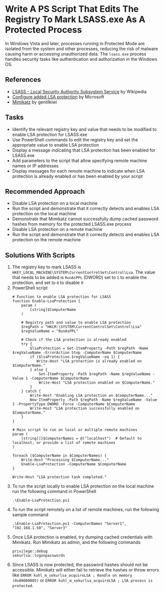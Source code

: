 # Write A PS Script That Edits The Registry To Mark LSASS.exe As A Protected Process
In Windows Vista and later, processes running in Protected Mode are isolated from the system and other processes, reducing the risk of malware causing harm or accessing unauthorized data. The `lsass.exe` process handles security tasks like authentication and authorization in the Windows OS.

## References
- [LSASS - Local Security Authority Subsystem Service](https://en.wikipedia.org/wiki/Local_Security_Authority_Subsystem_Service) by Wikipedia
- [Configure added LSA protection](https://learn.microsoft.com/en-us/windows-server/security/credentials-protection-and-management/configuring-additional-lsa-protection) by Microsoft
- [Mimikatz](https://github.com/gentilkiwi/mimikatz) by gentilkiwi


## Tasks
- Identify the relevant registry key and value that needs to be modified to enable LSA protection for LSASS.exe
- Use PowerShell commands to edit the registry key and set the appropriate value to enable LSA protection
- Display a message indicating that LSA protection has been enabled for LSASS.exe
- Add parameters to the script that allow specifying remote machine names or IP addresses
- Display messages for each remote machine to indicate when LSA protection is already enabled or has been enabled by your script


## Recommended Approach
- Disable LSA protection on a local machine
- Run the script and demonstrate that it correctly detects and enables LSA protection on the local machine
- Demonstrate that Mimikatz cannot successfully dump cached password hashes from memory for the protected LSASS.exe process
- Disable LSA protection on a remote machine
- Run the script and demonstrate that it correctly detects and enables LSA protection on the remote machine


## Solutions With Scripts
1. The registry key to mark LSASS is `HKEY_LOCAL_MACHINE\SYSTEM\CurrentControlSet\Control\Lsa`. The value that needs to be added is `RunAsPPL` (DWORD) set to `1` to enable the protection, and set to `0` to disable it
2. PowerShell script
   ```
   # Function to enable LSA protection for LSASS
   function Enable-LsaProtection {
       param (
           [string]$ComputerName
       )
    
       # Registry path and value to enable LSA protection
       $regPath = "HKLM:\SYSTEM\CurrentControlSet\Control\Lsa"
       $regValueName = "RunAsPPL"
        
       # Check if the LSA protection is already enabled
       try {
           $lsaProtection = Get-ItemProperty -Path $regPath -Name $regValueName -ErrorAction Stop -ComputerName $ComputerName
           if ($lsaProtection.$regValueName -eq 1) {
              Write-Host "LSA protection is already enabled on $ComputerName."
           } else {
               Set-ItemProperty -Path $regPath -Name $regValueName -Value 1 -ComputerName $ComputerName
               Write-Host "LSA protection enabled on $ComputerName."
           }
       } catch {
           Write-Host "Enabling LSA protection on $ComputerName..."
           New-ItemProperty -Path $regPath -Name $regValueName -Value 1 -PropertyType DWORD -Force -ComputerName $ComputerName
           Write-Host "LSA protection successfully enabled on $ComputerName."
       }
   }
   
   # Main script to run on local or multiple remote machines
   param (
       [string[]]$ComputerNames = @("localhost")  # Default to localhost, or provide a list of remote machines
   )
   
   foreach ($ComputerName in $ComputerNames) {
       Write-Host "Processing $ComputerName..."
       Enable-LsaProtection -ComputerName $ComputerName
   }
   
   Write-Host "LSA protection task completed."
   ```
3. To run the script locally to enable LSA protection on the local machine run the following command in PowerShell
   ```
   .\Enable-LsaProtection.ps1
   ```
4. To run the script remotely on a list of remote machines, run the following sample command
   ```
   .\Enable-LsaProtection.ps1 -ComputerNames "Server1", "192.168.1.50", "Server3"
   ```
5. Once LSA protection is enabled, try dumping cached credentials with Mimikatz. Run Mimikatz as admin, and the following commands
   ```
   privilege::debug
   sekurlsa::logonpasswords
   ```
6. Since LSASS is now protected, the password hashes should not be accessible. Mimikatz will either fail to retrieve the hashes or throw errors like `ERROR kuhl_m_sekurlsa_acquireLSA ; Handle on memory (0x00000005)` or `ERROR kuhl_m_sekurlsa_acquireLSA ; LSA process is protected`.

